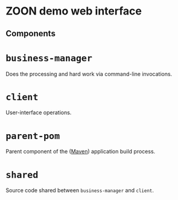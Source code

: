 # ZOON demo web interface

## Components 

 # `business-manager`  
   Does the processing and hard work via command-line invocations.
 # `client`  
   User-interface operations.
 # `parent-pom`  
   Parent component of the ([Maven](https://maven.apache.org/ "Maven")) application build process.
 # `shared`  
   Source code shared between `business-manager` and `client`.